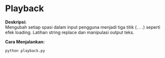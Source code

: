 # Playback

**Deskripsi:**  
Mengubah setiap spasi dalam input pengguna menjadi tiga titik (`...`) seperti efek loading. Latihan string replace dan manipulasi output teks.

**Cara Menjalankan:**
```
python playback.py
```